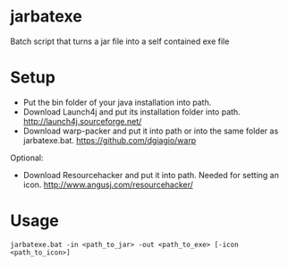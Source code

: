 # jarbatexe
Batch script that turns a jar file into a self contained exe file

# Setup
* Put the bin folder of your java installation into path.<br>
* Download Launch4j and put its installation folder into path. http://launch4j.sourceforge.net/ <br>
* Download warp-packer and put it into path or into the same folder as jarbatexe.bat. https://github.com/dgiagio/warp <br>

Optional: <br>
* Download Resourcehacker and put it into path. Needed for setting an icon. http://www.angusj.com/resourcehacker/ <br>

# Usage
```
jarbatexe.bat -in <path_to_jar> -out <path_to_exe> [-icon <path_to_icon>]
```
